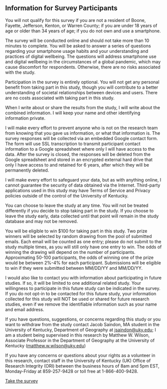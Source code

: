 ## Information for Survey Participants

You will not qualify for this survey if you are not a resident of Boone, Fayette, Jefferson, Kenton, or Warren County; if you are under 18 years of age or older than 34 years of age; if you do not own and use a smartphone.

The survey will be conducted online and should not take more than 10 minutes to complete. You will be asked to answer a series of questions regarding your smartphone usage habits and your understanding and practices of digital wellbeing. The questions will address smartphone use and digital wellbeing in the circumstances of a global pandemic, which may cause discomfort for respondents. Otherwise, there are no risks associated with the study.

Participation in the survey is entirely optional. You will not get any personal benefit from taking part in this study, though you will contribute to a better understanding of societal relationships between devices and users. There are no costs associated with taking part in this study.

When I write about or share the results from the study, I will write about the combined information. I will keep your name and other identifying information private.

I will make every effort to prevent anyone who is not on the research team from knowing that you gave us information, or what that information is. The survey responses will be collected via an embedded Google contact form. The form will use SSL transcription to transmit participant contact information to a Google spreadsheet where only I will have access to the data. After the survey is closed, the responses will be deleted from the Google spreadsheet and stored in an encrypted external hard drive that only I have access to and retained for 6 years, after which they will be permanently deleted.

I will make every effort to safeguard your data, but as with anything online, I cannot guarantee the security of data obtained via the Internet. Third-party applications used in this study may have Terms of Service and Privacy policies outside of the control of the University of Kentucky. 

You can choose to leave the study at any time. You will not be treated differently if you decide to stop taking part in the study. If you choose to leave the study early, data collected until that point will remain in the study database and may not be removed. 

You will be eligible to win $100 for taking part in this study. Two prize winners will be selected by random drawing from the pool of submitted emails. Each email will be counted as one entry; please do not submit to the study multiple times, as you will still only have one entry to win. The odds of winning the drawing will depend on the number of participants. Approximating 50-100 participants, the odds of winning one of the prize would be between 2%-4% for each participant. Submissions will be eligible to win if they were submitted between MM/DD/YY and MM/DD/YY.

I would also like to contact you with information about participating in future studies. If so, it will be limited to one additional related study. Your willingness to participate in this future study can be indicated in the survey. If you do not opt-in to be contacted for this future study, your information collected for this study will NOT be used or shared for future research studies, even if we remove the identifiable information such as your name and email address. 

If you have questions, suggestions, or concerns regarding this study or you want to withdraw from the study contact Jacob Saindon, MA student in the University of Kentucky, Department of Geography at jsaindon@uky.edu; I am a student being supervised in this research by Matthew W. Wilson, Associate Professor in the Department of Geography at the University of Kentucky (matthew.w.wilson@uky.edu)

If you have any concerns or questions about your rights as a volunteer in this research, contact staff in the University of Kentucky (UK) Office of Research Integrity (ORI) between the business hours of 8am and 5pm EST, Monday-Friday at 859-257-9428 or toll free at 1-866-400-9428.


<a href="https://jacographer.github.io/survey/">Take the survey</a>
